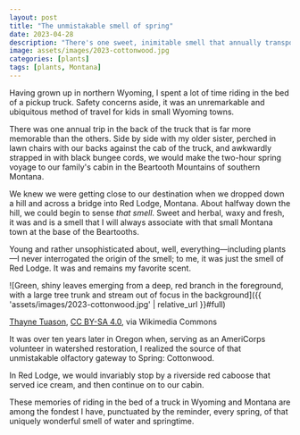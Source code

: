 ```yaml
---
layout: post
title: "The unmistakable smell of spring"
date: 2023-04-28
description: "There's one sweet, inimitable smell that annually transports me 30 years back in time to a small Montana town."
image: assets/images/2023-cottonwood.jpg
categories: [plants]
tags: [plants, Montana]
---
```


Having grown up in northern Wyoming, I spent a lot of time riding in the bed of a pickup truck. Safety concerns aside, it was an unremarkable and ubiquitous method of travel for kids in small Wyoming towns. 

There was one annual trip in the back of the truck that is far more memorable than the others. Side by side with my older sister, perched in lawn chairs with our backs against the cab of the truck, and awkwardly strapped in with black bungee cords, we would make the two-hour spring voyage to our family's cabin in the Beartooth Mountains of southern Montana.

We knew we were getting close to our destination when we dropped down a hill and across a bridge into Red Lodge, Montana. About halfway down the hill, we could begin to sense _that smell_. Sweet and herbal, waxy and fresh, it was and is a smell that I will always associate with that small Montana town at the base of the Beartooths.

Young and rather unsophisticated about, well, everything—including plants—I never interrogated the origin of the smell; to me, it was just the smell of Red Lodge. It was and remains my favorite scent.

![Green, shiny leaves emerging from a deep, red branch in the foreground, with a large tree trunk and stream out of focus in the background]({{ 'assets/images/2023-cottonwood.jpg' | relative_url }}#full)
<figcaption><a href="https://commons.wikimedia.org/wiki/File:Populus_trichocarpa_new_leaves_in_spring_2.jpg">Thayne Tuason</a>, <a href="https://creativecommons.org/licenses/by-sa/4.0">CC BY-SA 4.0</a>, via Wikimedia Commons</figcaption>

It was over ten years later in Oregon when, serving as an AmeriCorps volunteer in watershed restoration, I realized the source of that unmistakable olfactory gateway to Spring: Cottonwood.

In Red Lodge, we would invariably stop by a riverside red caboose that served ice cream, and then continue on to our cabin.

These memories of riding in the bed of a truck in Wyoming and Montana are among the fondest I have, punctuated by the reminder, every spring, of that uniquely wonderful smell of water and springtime.